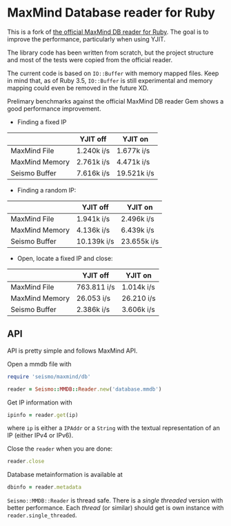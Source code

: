 MaxMind Database reader for Ruby
======================================================================

This is a fork of [the official MaxMind DB reader for Ruby](
https://github.com/maxmind/MaxMind-DB-Reader-ruby).
The goal is to improve the performance, particularly when using YJIT.

The library code has been written from scratch,
but the project structure and most of the tests were copied from the official
reader.

The current code is based on `IO::Buffer` with memory mapped files.
Keep in mind that, as of Ruby 3.5, `IO::Buffer` is still experimental
and memory mapping could even be removed in the future XD.

Prelimary benchmarks against the official MaxMind DB reader Gem shows
a good performance improvement.

- Finding a fixed IP

| | YJIT off | YJIT on |
|-|-|-|
|MaxMind File  | 1.240k i/s | 1.677k i/s |
|MaxMind Memory| 2.761k i/s | 4.471k i/s |
|Seismo Buffer | 7.616k i/s | 19.521k i/s |

- Finding a random IP:

| | YJIT off | YJIT on |
|-|-|-|
|MaxMind File  |  1.941k i/s |  2.496k i/s |
|MaxMind Memory|  4.136k i/s |  6.439k i/s |
|Seismo Buffer | 10.139k i/s | 23.655k i/s |

- Open, locate a fixed IP and close:

| | YJIT off | YJIT on |
|-|-|-|
|MaxMind File  | 763.811 i/s | 1.014k i/s |
|MaxMind Memory|  26.053 i/s | 26.210 i/s |
|Seismo Buffer |  2.386k i/s | 3.606k i/s |


API
----------------------------------------------------------------------

API is pretty simple and follows MaxMind API.

Open a mmdb file with
```ruby
require 'seismo/maxmind/db'

reader = Seismo::MMDB::Reader.new('database.mmdb')
```
Get IP information with
```ruby
ipinfo = reader.get(ip)
```
where `ip` is either a `IPAddr` or a `String` with the textual representation
of an IP (either IPv4 or IPv6).

Close the `reader` when you are done:
```ruby
reader.close
```

Database metainformation is available at
```ruby
dbinfo = reader.metadata
```

`Seismo::MMDB::Reader` is thread safe.
There is a *single threaded* version with better performance.
Each *thread* (or similar) should get is own instance with 
`reader.single_threaded`.
